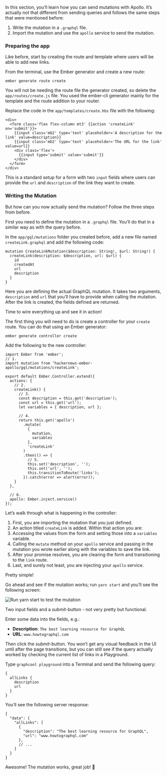 In this section, you’ll learn how you can send mutations with Apollo. It’s actually not that different from sending queries and follows the same steps that were mentioned before:

1.  Write the mutation in a `.graphql` file.
2.  Import the mutation and use the `apollo` service to send the mutation.

### Preparing the app

Like before, start by creating the route and template where users will be able to add new links.

From the terminal, use the Ember generator and create a new route:

    ember generate route create

You will not be needing the route file the generator created, so delete the `app/routes/create.js` file. You used the ember-cli generator mainly for the template and the route addition to your router.

Replace the code in the `app/templates/create.hbs` file with the following:

    <div>
      <form class='flex flex-column mt3' {{action 'createLink' on='submit'}}>
        {{input class='mb2' type='text' placeholder='A description for the link' value=description}}
        {{input class='mb2' type='text' placeholder='The URL for the link' value=url}}
        <div class='flex'>
          {{input type='submit' value='submit'}}
        </div>
      </form>
    </div>

This is a standard setup for a form with two `input` fields where users can provide the `url` and `description` of the link they want to create.

### Writing the Mutation

But how can you now actually send the mutation? Follow the three steps from before.

First you need to define the mutation in a `.graphql` file. You’ll do that in a similar way as with the query before.

In the `app/gql/mutations` folder you created before, add a new file named `createLink.graphql` and add the following code:

    mutation CreateLinkMutation($description: String!, $url: String!) {
      createLink(description: $description, url: $url) {
        id
        createdAt
        url
        description
      }
    }

Here you are defining the actual GraphQL mutation. It takes two arguments, `description` and `url` that you’ll have to provide when calling the mutation. After the link is created, the fields defined are returned.

Time to wire everything up and see it in action!

The first thing you will need to do is create a controller for your `create` route. You can do that using an Ember generator:

    ember generate controller create

Add the following to the new controller:

    import Ember from 'ember';
    // 1.
    import mutation from ‘hackernews-ember-apollo/gql/mutations/createLink';

    export default Ember.Controller.extend({
      actions: {
        // 2.
        createLink() {
          // 3.
          const description = this.get('description');
          const url = this.get('url');
          let variables = { description, url };
            
          // 4.
          return this.get('apollo')
            .mutate(
              {
                mutation,
                variables
              },
              'createLink'
            )
            .then(() => {
              // 5.
              this.set('description', '');
              this.set('url', '');
              this.transitionToRoute('links');
            }).catch(error => alert(error));
        }
      },

      // 6.
      apollo: Ember.inject.service()
    });

Let’s walk through what is happening in the controller:

1.  First, you are importing the mutation that you just defined.
2.  An action titled `createLink` is added. Within that action you are:
3.  Accessing the values from the form and setting those into a `variables` variable.
4.  Calling the `mutate` method on your `apollo` service and passing in the mutation you wrote earlier along with the variables to save the link.
5.  After your promise resolves, you are clearing the form and transitioning to the `link` route.
6.  Last, and surely not least, you are injecting your `apollo` service.

Pretty simple!

Go ahead and see if the mutation works; run `yarn start` and you’ll see the following screen:

![Run yarn start to test the mutation](http://i.imgur.com/om3TXDz.png)

Two input fields and a *submit*-button - not very pretty but functional.

Enter some data into the fields, e.g.:

-   **Description**: `The best learning resource for GraphQL`
-   **URL**: `www.howtographql.com`

Then click the *submit*-button. You won’t get any visual feedback in the UI until after the page transitions, but you can still see if the query actually worked by checking the current list of links in a Playground.

Type `graphcool playground` into a Terminal and send the following query:

    {
      allLinks {
        description
        url
      }
    }

You’ll see the following server response:

    {
      "data": {
        "allLinks": [
          {
            "description": "The best learning resource for GraphQL",
            "url": "www.howtographql.com"
          },
          // ...
        ]
      }
    }

Awesome! The mutation works, great job! 💪
